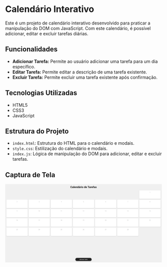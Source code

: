 # Calendário Interativo

Este é um projeto de calendário interativo desenvolvido para praticar a manipulação do DOM com JavaScript. Com este calendário, é possível adicionar, editar e excluir tarefas diárias.

## Funcionalidades

- **Adicionar Tarefa:** Permite ao usuário adicionar uma tarefa para um dia específico.
- **Editar Tarefa:** Permite editar a descrição de uma tarefa existente.
- **Excluir Tarefa:** Permite excluir uma tarefa existente após confirmação.

## Tecnologias Utilizadas

- HTML5
- CSS3
- JavaScript

## Estrutura do Projeto

- `index.html`: Estrutura do HTML para o calendário e modais.
- `style.css`: Estilização do calendário e modais.
- `index.js`: Lógica de manipulação do DOM para adicionar, editar e excluir tarefas.

## Captura de Tela

![Demonstração do Calendário](/calendario.PNG)
